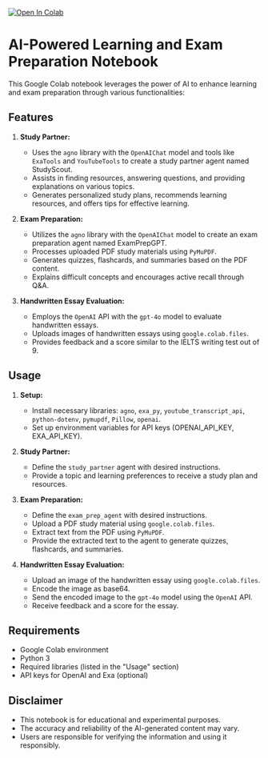 
[![Open In Colab](https://colab.research.google.com/assets/colab-badge.svg)](https://colab.research.google.com/drive/1R5mFGDCU27KA6tMDpr15CwlP8MCpMEJM?usp=sharing)


# AI-Powered Learning and Exam Preparation Notebook

This Google Colab notebook leverages the power of AI to enhance learning and exam preparation through various functionalities:

## Features

1. **Study Partner:** 
   - Uses the `agno` library with the `OpenAIChat` model and tools like `ExaTools` and `YouTubeTools` to create a study partner agent named StudyScout.
   - Assists in finding resources, answering questions, and providing explanations on various topics.
   - Generates personalized study plans, recommends learning resources, and offers tips for effective learning.

2. **Exam Preparation:**
   - Utilizes the `agno` library with the `OpenAIChat` model to create an exam preparation agent named ExamPrepGPT.
   - Processes uploaded PDF study materials using `PyMuPDF`.
   - Generates quizzes, flashcards, and summaries based on the PDF content.
   - Explains difficult concepts and encourages active recall through Q&A.

3. **Handwritten Essay Evaluation:**
   - Employs the `OpenAI` API with the `gpt-4o` model to evaluate handwritten essays.
   - Uploads images of handwritten essays using `google.colab.files`.
   - Provides feedback and a score similar to the IELTS writing test out of 9.

## Usage

1. **Setup:**
   - Install necessary libraries: `agno`, `exa_py`, `youtube_transcript_api`, `python-dotenv`, `pymupdf`, `Pillow`, `openai`.
   - Set up environment variables for API keys (OPENAI_API_KEY, EXA_API_KEY).

2. **Study Partner:**
   - Define the `study_partner` agent with desired instructions.
   - Provide a topic and learning preferences to receive a study plan and resources.

3. **Exam Preparation:**
   - Define the `exam_prep_agent` with desired instructions.
   - Upload a PDF study material using `google.colab.files`.
   - Extract text from the PDF using `PyMuPDF`.
   - Provide the extracted text to the agent to generate quizzes, flashcards, and summaries.

4. **Handwritten Essay Evaluation:**
   - Upload an image of the handwritten essay using `google.colab.files`.
   - Encode the image as base64.
   - Send the encoded image to the `gpt-4o` model using the `OpenAI` API.
   - Receive feedback and a score for the essay.

## Requirements

- Google Colab environment
- Python 3
- Required libraries (listed in the "Usage" section)
- API keys for OpenAI and Exa (optional)

## Disclaimer

- This notebook is for educational and experimental purposes.
- The accuracy and reliability of the AI-generated content may vary.
- Users are responsible for verifying the information and using it responsibly.
